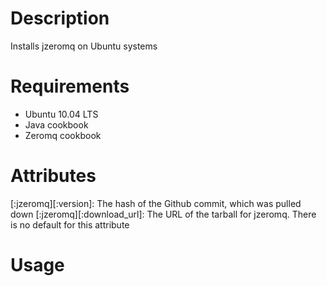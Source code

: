 Description
===========

Installs jzeromq on Ubuntu systems

Requirements
============
* Ubuntu 10.04 LTS
* Java cookbook
* Zeromq cookbook

Attributes
==========
[:jzeromq][:version]: The hash of the Github commit, which was pulled down
[:jzeromq][:download_url]: The URL of the tarball for jzeromq.  There is no default for this attribute

Usage
=====
